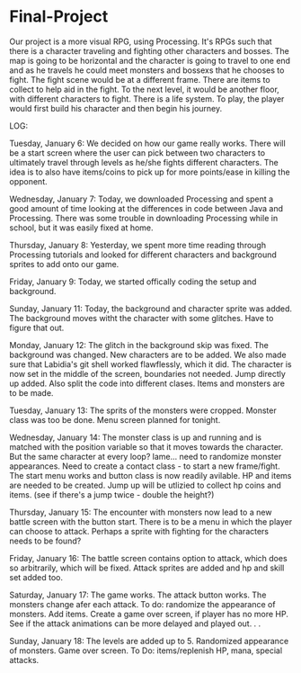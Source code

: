 # Final-Project
Our project is a more visual RPG, using Processing. It's RPGs such that there is a character traveling and fighting other characters and bosses. The map is going to be horizontal and the character is going to travel to one end and as he travels he could meet monsters and bossexs that he chooses to fight. The fight scene would be at a different frame. There are items to collect to help aid in the fight. To the next level, it would be another floor, with different characters to fight. There is a life system. 
To play, the player would first build his character and then begin his journey. 

LOG:

Tuesday, January 6: We decided on how our game really works. There will be a start screen where the user can pick between two characters to ultimately travel through levels as he/she fights different characters. The idea is to also have items/coins to pick up for more points/ease in killing the opponent. 

Wednesday, January 7: Today, we downloaded Processing and spent a good amount of time looking at the differences in code between Java and Processing. There was some trouble in downloading Processing while in school, but it was easily fixed at home. 

Thursday, January 8: Yesterday, we spent more time reading through Processing tutorials and looked for different characters and background sprites to add onto our game. 

Friday, January 9: Today, we started offically coding the setup and background. 

Sunday, January 11: Today, the background and character sprite was added. The background moves witht the character with some glitches. Have to figure that out. 

Monday, January 12: The glitch in the background skip was fixed. The background was changed. New characters are to be added. We also made sure that Labidia's git shell worked flawflessly, which it did. The character is now set in the middle of the screen, boundaries not needed. Jump directly up added. Also split the code into different clases. Items and monsters are to be made. 

Tuesday, January 13: The sprits of the monsters were cropped. Monster class was too be done. Menu screen planned for tonight. 

Wednesday, January 14: The monster class is up and running and is matched with the position variable so that it moves towards the character. But the same character at every loop? lame... need to randomize monster appearances. Need to create a contact class - to start a new frame/fight. The start menu works and button class is now readily avilable. HP and items are needed to be created. Jump up will be utlizied to collect hp coins and items. (see if there's a jump twice - double the height?)

Thursday, January 15: The encounter with monsters now lead to a new battle screen with the button start. There is to be a menu in which the player can choose to attack. Perhaps a sprite with fighting for the characters needs to be found? 

Friday, January 16: The battle screen contains option to attack, which does so arbitrarily, which will be fixed. Attack sprites are added and hp and skill set added too. 

Saturday, January 17: The game works. The attack button works. The monsters change afer each attack. To do: randomize the appearance of monsters. Add items. Create a game over screen, if player has no more HP. See if the attack animations can be more delayed and played out. . . 

Sunday, January 18: The levels are added up to 5. Randomized appearance of monsters. Game over screen. To Do: items/replenish HP, mana, special attacks. 
